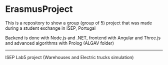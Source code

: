 # ErasmusProject

This is a repository to show a group (group of 5) project that was made during a student exchange in ISEP, Portugal

Backend is done with Node.js and .NET, frontend with Angular and Three.js and advanced algorithms with Prolog (ALGAV folder)

---------------------------------------------------------------------------------------------------------------------

ISEP Lab5  project (Warehouses and Electric trucks simulation)
